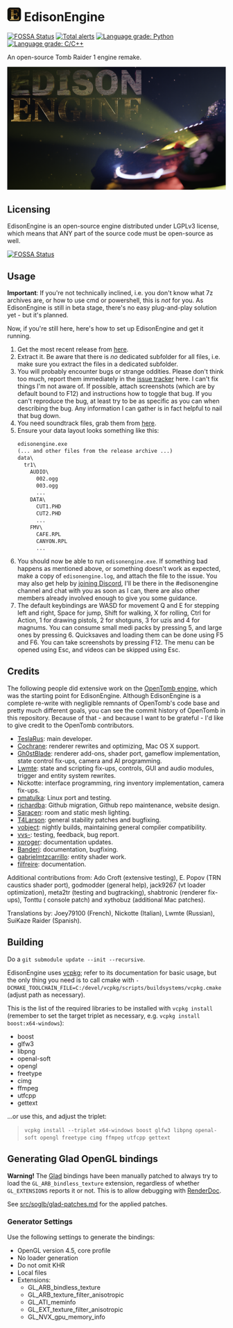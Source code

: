# ![EdisonEngine logo](./share/logo_32.png) EdisonEngine

[![FOSSA Status](https://app.fossa.io/api/projects/git%2Bgithub.com%2Fstohrendorf%2FEdisonEngine.svg?type=shield)](https://app.fossa.io/projects/git%2Bgithub.com%2Fstohrendorf%2FEdisonEngine?ref=badge_shield)
[![Total alerts](https://img.shields.io/lgtm/alerts/g/stohrendorf/EdisonEngine.svg?logo=lgtm&logoWidth=18)](https://lgtm.com/projects/g/stohrendorf/EdisonEngine/alerts/)
[![Language grade: Python](https://img.shields.io/lgtm/grade/python/g/stohrendorf/EdisonEngine.svg?logo=lgtm&logoWidth=18)](https://lgtm.com/projects/g/stohrendorf/EdisonEngine/context:python)
[![Language grade: C/C++](https://img.shields.io/lgtm/grade/cpp/g/stohrendorf/EdisonEngine.svg?logo=lgtm&logoWidth=18)](https://lgtm.com/projects/g/stohrendorf/EdisonEngine/context:cpp)

An open-source Tomb Raider 1 engine remake.

![EdisonEngine logo](./share/splash.png)

## Licensing

EdisonEngine is an open-source engine distributed under LGPLv3 license, which means that ANY part of the source code
must be open-source as well.

[![FOSSA Status](https://app.fossa.io/api/projects/git%2Bgithub.com%2Fstohrendorf%2FEdisonEngine.svg?type=large)](https://app.fossa.io/projects/git%2Bgithub.com%2Fstohrendorf%2FEdisonEngine?ref=badge_large)

## Usage

**Important**: If you're not technically inclined, i.e. you don't know what 7z archives are, or how to use cmd or
powershell, this is *not* for you. As EdisonEngine is still in beta stage, there's no easy plug-and-play solution yet -
but it's planned.

Now, if you're still here, here's how to set up EdisonEngine and get it running.

1. Get the most recent release from [here](https://github.com/stohrendorf/EdisonEngine/releases).
2. Extract it. Be aware that there is *no* dedicated subfolder for all files, i.e. make sure you extract the files in a
   dedicated subfolder.
3. You will probably encounter bugs or strange oddities. Please don't think too much, report them immediately in
   the [issue tracker](https://github.com/stohrendorf/EdisonEngine/issues) here. I can't fix things I'm not aware of. If
   possible, attach screenshots (which are by default bound to F12) and instructions how to toggle that bug. If you
   can't reproduce the bug, at least try to be as specific as you can when describing the bug. Any information I can
   gather is in fact helpful to nail that bug down.
4. You need soundtrack files, grab them from [here](https://opentomb.earvillage.net/).
5. Ensure your data layout looks something like this:
   ```
   edisonengine.exe
   (... and other files from the release archive ...)
   data\
     tr1\
       AUDIO\
         002.ogg
         003.ogg
         ...
       DATA\
         CUT1.PHD
         CUT2.PHD
         ...
       FMV\
         CAFE.RPL
         CANYON.RPL
         ...
   ```
6. You should now be able to run `edisonengine.exe`. If something bad happens as mentioned above, or something doesn't
   work as expected, make a copy of `edisonengine.log`, and attach the file to the issue. You may also get help by
   [joining Discord](https://discord.gg/ndBqb5BmkH), I'll be there in the #edisonengine channel and chat with you as
   soon as I can, there are also other members already involved enough to give you some guidance.
7. The default keybindings are WASD for movement Q and E for stepping left and right, Space for jump, Shift for walking,
   X for rolling, Ctrl for Action, 1 for drawing pistols, 2 for shotguns, 3 for uzis and 4 for magnums. You can consume
   small medi packs by pressing 5, and large ones by pressing 6. Quicksaves and loading them can be done using F5 and
   F6. You can take screenshots by pressing F12. The menu can be opened using Esc, and videos can be skipped using Esc.

## Credits

The following people did extensive work on the [OpenTomb engine](http://opentomb.github.io/), which was the starting
point for EdisonEngine. Although EdisonEngine is a complete re-write with negligible remnants of OpenTomb's code base
and pretty much different goals, you can see the commit history of OpenTomb in this repository. Because of that - and
because I want to be grateful - I'd like to give credit to the OpenTomb contributors.

* [TeslaRus](https://github.com/TeslaRus): main developer.
* [Cochrane](https://github.com/Cochrane): renderer rewrites and optimizing, Mac OS X support.
* [Gh0stBlade](https://github.com/Gh0stBlade): renderer add-ons, shader port, gameflow implementation, state control
  fix-ups, camera and AI programming.
* [Lwmte](https://github.com/Lwmte): state and scripting fix-ups, controls, GUI and audio modules, trigger and entity
  system rewrites.
* Nickotte: interface programming, ring inventory implementation, camera fix-ups.
* [pmatulka](https://github.com/pmatulka): Linux port and testing.
* [richardba](https://github.com/richardba): Github migration, Github repo maintenance, website design.
* [Saracen](https://github.com/Saracen): room and static mesh lighting.
* [T4Larson](https://github.com/T4Larson): general stability patches and bugfixing.
* [vobject](https://github.com/vobject): nightly builds, maintaining general compiler compatibility.
* [vvs-](https://github.com/vvs-): testing, feedback, bug report.
* [xproger](https://github.com/xproger): documentation updates.
* [Banderi](https://github.com/Banderi): documentation, bugfixing.
* [gabrielmtzcarrillo](https://github.com/gabrielmtzcarrillo): entity shader work.
* [filfreire](https://github.com/filfreire): documentation.

Additional contributions from: Ado Croft (extensive testing), E. Popov (TRN caustics shader port), godmodder (general
help), jack9267 (vt loader optimization), meta2tr (testing and bugtracking), shabtronic (renderer fix-ups), Tonttu (
console patch) and xythobuz (additional Mac patches).

Translations by: Joey79100 (French), Nickotte (Italian), Lwmte (Russian), SuiKaze Raider (Spanish).

## Building

Do a `git submodule update --init --recursive`.

EdisonEngine uses [vcpkg](https://github.com/Microsoft/vcpkg); refer to its documentation for basic usage, but the only
thing you need is to call cmake with
`-DCMAKE_TOOLCHAIN_FILE=C:/devel/vcpkg/scripts/buildsystems/vcpkg.cmake` (adjust path as necessary).

This is the list of the required libraries to be installed with `vcpkg install` (remember to set the target triplet as
necessary, e.g. `vcpkg install boost:x64-windows`):

* boost
* glfw3
* libpng
* openal-soft
* opengl
* freetype
* cimg
* ffmpeg
* utfcpp
* gettext

...or use this, and adjust the triplet:
> `vcpkg install --triplet x64-windows boost glfw3 libpng openal-soft opengl freetype cimg ffmpeg utfcpp gettext`

## Generating Glad OpenGL bindings

**Warning!** The [Glad](https://glad.dav1d.de/) bindings have been manually patched to always try to load
the `GL_ARB_bindless_texture` extension, regardless of whether `GL_EXTENSIONS` reports it or not. This is to allow
debugging with [RenderDoc](https://github.com/baldurk/renderdoc/).

See [src/soglb/glad-patches.md](./src/soglb/glad-patches.md) for the applied patches.

### Generator Settings

Use the following settings to generate the bindings:

* OpenGL version 4.5, core profile
* No loader generation
* Do not omit KHR
* Local files
* Extensions:
    * GL_ARB_bindless_texture
    * GL_ARB_texture_filter_anisotropic
    * GL_ATI_meminfo
    * GL_EXT_texture_filter_anisotropic
    * GL_NVX_gpu_memory_info
